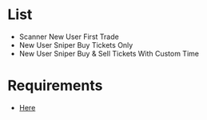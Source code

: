 # List
- Scanner New User First Trade
- New User Sniper Buy Tickets Only
- New User Sniper Buy & Sell Tickets With Custom Time

# Requirements
- [Here](https://github.com/ylasgamers/web3.eth.py/tree/main#requirements)

